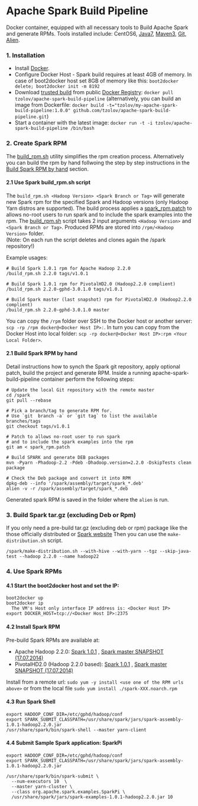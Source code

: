 Apache Spark Build Pipeline
===========================

Docker container, equipped with all necessary tools to Build Apache Spark and generate RPMs.
Tools installed include: CentOS6, [Java7](http://www.oracle.com/technetwork/java/javase/downloads/jre7-downloads-1880261.html), [Maven3](http://maven.apache.org/), [Git](https://github.com/), [Alien](http://en.wikipedia.org/wiki/Alien_(software)).

### 1. Installation

* Install [Docker](https://www.docker.io/).
* Configure Docker Host - Spark build requires at least 4GB of memory. In case of boot2docker host set 8GB of memory like this: `boot2docker delete; boot2docker init -m 8192`     
* Download [trusted build](https://registry.hub.docker.com/u/tzolov/apache-spark-build-pipeline/) from public [Docker Registry](https://index.docker.io/): `docker pull tzolov/apache-spark-build-pipeline` (alternatively, you can build an image from Dockerfile: `docker build -t="tzolov/my-apache-spark-build-pipeline:1.0.0" github.com/tzolov/apache-spark-build-pipeline.git`)
* Start a container with the latest image: `docker run -t -i tzolov/apache-spark-build-pipeline /bin/bash`

### 2. Create Spark RPM
The [build_rpm.sh](https://github.com/tzolov/apache-spark-build-pipeline/blob/master/build_rpm.sh) utility simplifies the rpm creation process.
Alternatively you can build the rpm by hand follwoing the step by step instructions in the [Build Spark RPM by hand](https://github.com/tzolov/apache-spark-build-pipeline/blob/master/README.md#build-spark-rpm-by-hand) section. 

#### 2.1 Use Spark build_rpm.sh script
The `build_rpm.sh <Hadoop Version> <Spark Branch or Tag>` will generate new Spark rpm for the specified Spark and Hadoop versions (only Hadoop Yarn distros are supported). The build process applies a [spark_rpm.patch](https://github.com/tzolov/apache-spark-build-pipeline/blob/master/spark_rpm.patch) to allows no-root users to run spark and to include the spark examples into the rpm.
The [build_rpm.sh](https://github.com/tzolov/apache-spark-build-pipeline/blob/master/build_rpm.sh) script takes 2 input arguments `<Hadoop Version>` and `<Spark Branch or Tag>`. Produced RPMs are stored into `/rpm/<Hadoop Version>` folder.  
(Note: On each run the script deletes and clones again the /spark repository!)

Example usages:

    # Build Spark 1.0.1 rpm for Apache Hadoop 2.2.0
    /build_rpm.sh 2.2.0 tags/v1.0.1 

	# Build Spark 1.0.1 rpm for PivotalHD2.0 (Hadoop2.2.0 complient)
    /build_rpm.sh 2.2.0-gphd-3.0.1.0 tags/v1.0.1
    
    # Build Spark master (last snapshot) rpm for PivotalHD2.0 (Hadoop2.2.0 complient)
    /build_rpm.sh 2.2.0-gphd-3.0.1.0 master
    
You can copy the `/rpm` folder over SSH to the Docker host or another server: `scp -rp /rpm docker@<Docker Host IP>:`. In turn you can copy from the Docker Host into local folder: `scp -rp docker@<Docker Host IP>:rpm <Your Local Folder>`.
    
#### 2.1 Build Spark RPM by hand
Detail instructions how to synch the Spark git repository, apply optional patch, build the project and generate RPM. Inside a running apache-spark-build-pipeline container perform the following steps:

    # Update the local Git repository with the remote master
    cd /spark
    git pull --rebase

    # Pick a branch/tag to generate RPM for. 
    # Use `git  branch -a` or `git tag` to list the available branches/tags
    git checkout tags/v1.0.1

    # Patch to allows no-root user to run spark 
    # and to include the spark examples into the rpm
    git am < spark_rpm.patch

    # Build SPARK and generate DEB packages
    mvn -Pyarn -Phadoop-2.2 -Pdeb -Dhadoop.version=2.2.0 -DskipTests clean package

    # Check the Deb package and convert it into RPM
    dpkg-deb --info '/spark/assembly/target/spark_*.deb'
    alien -v -r /spark/assembly/target/spark_*.deb 

Generated spark RPM is saved in the folder where the `alien` is run.

### 3. Build Spark tar.gz (excluding Deb or Rpm)
If you only need a pre-build tar.gz (excluding deb or rpm) package like the those officially distributed or [Spark website](http://spark.apache.org/downloads.html) Then you can use the `make-distribution.sh` script.

    /spark/make-distribution.sh --with-hive --with-yarn --tgz --skip-java-test --hadoop 2.2.0 --name hadoop22

### 4. Use Spark RPMs

#### 4.1 Start the boot2docker host and set the IP:

    boot2docker up 
    boot2docker ip
      The VM's Host only interface IP address is: <Docker Host IP>
    export DOCKER_HOST=tcp://<Docker Host IP>:2375

#### 4.2 Install Spark RPM

Pre-build Spark RPMs are available at:
+ Apache Hadoop 2.2.0:
[Spark 1.0.1](https://dl.dropboxusercontent.com/u/79241625/spark/rpm/2.2.0/spark-1.0.1-3.noarch.rpm) , 
[Spark master SNAPSHOT (17.07.2014)](https://dl.dropboxusercontent.com/u/79241625/spark/rpm/2.2.0-gphd-3.0.1.0/spark-1.0.1-1.noarch.rpm)
+ PivotalHD2.0 (Hadoop 2.2.0 based):
[Spark 1.0.1](https://dl.dropboxusercontent.com/u/79241625/spark/rpm/2.2.0/spark-1.1.0%2BSNAPSHOT-1.noarch.rpm) ,
[Spark master SNAPSHOT (17.07.2014)](https://dl.dropboxusercontent.com/u/79241625/spark/rpm/2.2.0-gphd-3.0.1.0/spark-1.1.0%2BSNAPSHOT-5.noarch.rpm) 

Install from a remote url: `sudo yum -y install <use one of the RPM urls above>` or from the local file `sudo yum install ./spark-XXX.noarch.rpm`

#### 4.3 Run Spark Shell

    export HADOOP_CONF_DIR=/etc/gphd/hadoop/conf
    export SPARK_SUBMIT_CLASSPATH=/usr/share/spark/jars/spark-assembly-1.0.1-hadoop2.2.0.jar
    /usr/share/spark/bin/spark-shell --master yarn-client
    
#### 4.4 Submit Sample Spark application: SparkPi

    export HADOOP_CONF_DIR=/etc/gphd/hadoop/conf
    export SPARK_SUBMIT_CLASSPATH=/usr/share/spark/jars/spark-assembly-1.0.1-hadoop2.2.0.jar

    /usr/share/spark/bin/spark-submit \ 
      --num-executors 10  \ 
      --master yarn-cluster \ 
      --class org.apache.spark.examples.SparkPi \
      /usr/share/spark/jars/spark-examples-1.0.1-hadoop2.2.0.jar 10
